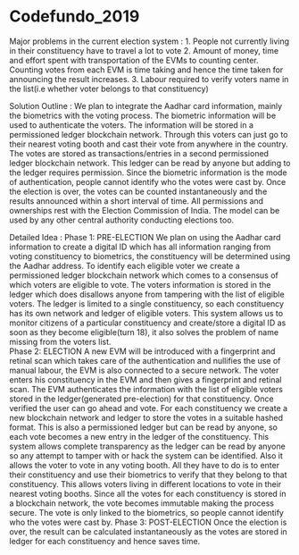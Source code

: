 # Codefundo_2019

Major problems in the current election system :
    1. People not currently living  in their constituency have to travel a lot to vote 
    2. Amount of money, time and effort spent with transportation of the EVMs to counting center. Counting votes from each EVM is time taking and hence the time taken for announcing the result increases. 
    3. Labour required to verify voters name in the list(i.e whether voter belongs to that constituency)

Solution Outline :
          We plan to integrate the Aadhar card information, mainly the biometrics with the voting process. The biometric information will be used to authenticate the voters. The information will be stored in a permissioned ledger blockchain network. Through this voters can just go to their nearest voting booth and cast their vote from anywhere in the country. 
          The votes are stored as transactions/entries in a second permissioned ledger blockchain network. This ledger can be read by anyone but adding to the ledger requires permission. Since the biometric information is the mode of authentication, people cannot identify who the votes were cast by. 
          Once the election is over, the votes can be counted instantaneously and the results announced within a short interval of time. All permissions and ownerships rest with the Election Commission of India. The model can be used by any other central authority conducting elections too.

Detailed Idea :
  Phase 1: PRE-ELECTION
          We plan on using the Aadhar card information to create a digital ID which has all information ranging from voting constituency to biometrics, the constituency will be determined using the Aadhar address. To identify each eligible voter we create a permissioned ledger blockchain network which comes to a consensus of which voters are eligible to vote. The voters information is stored in the ledger which does disallows anyone from tampering with the list of eligible voters. The ledger is limited to a single constituency, so each constituency has its own network and ledger of eligible voters. This system allows us to monitor citizens of a particular constituency and create/store a digital ID as soon as they become eligible(turn 18), it also solves the problem of name missing from the voters list.  
  Phase 2: ELECTION
          A new EVM will be introduced with a fingerprint and retinal scan which takes care of the authentication and nullifies the use of manual labour, the EVM is also connected to a secure network. The voter enters his constituency in the EVM and then gives a fingerprint and retinal scan. The EVM authenticates the information with the list of eligible voters stored in the ledger(generated pre-election) for that constituency. Once verified the user can go ahead and vote. For each constituency we create a new blockchain network and ledger to store the votes in a suitable hashed format. This is also a permissioned ledger but can be read by anyone, so each vote becomes a new entry in the ledger of the constituency. This system allows complete transparency as the ledger can be read by anyone so any attempt to tamper with or hack the system can be identified. Also it allows the voter to vote in any voting booth. All they have to do is to enter their constituency and use their biometrics to verify that they belong to that constituency. This allows voters living in different locations to vote in their nearest voting booths. Since all the votes for each constituency is stored in a blockchain network, the vote becomes immutable making the process secure. The vote is only linked to the biometrics, so people cannot identify who the votes were cast by.
  Phase 3: POST-ELECTION
          Once the election is over, the result can be calculated instantaneously as the votes are stored in ledger for each constituency and hence saves time. 
